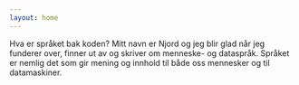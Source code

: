 ```yaml
---
layout: home
---
```


Hva er språket bak koden? Mitt navn er Njord og jeg blir glad når jeg funderer over, finner ut av og skriver om menneske- og dataspråk. Språket er nemlig det som gir mening og innhold til både oss mennesker og til datamaskiner.

